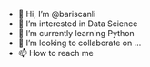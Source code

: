 - 👋 Hi, I’m @bariscanli
- 👀 I’m interested in Data Science
- 🌱 I’m currently learning Python
- 💞️ I’m looking to collaborate on ...
- 📫 How to reach me 

<!---
bariscanli/bariscanli is a ✨ special ✨ repository because its `README.md` (this file) appears on your GitHub profile.
You can click the Preview link to take a look at your changes.
--->
